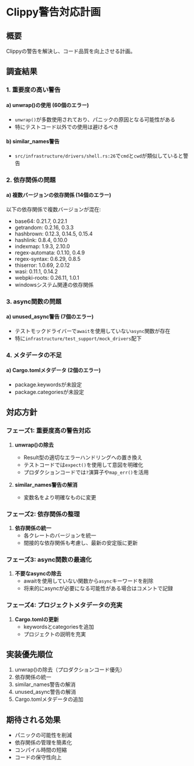 # Clippy警告対応計画

## 概要
Clippyの警告を解決し、コード品質を向上させる計画。

## 調査結果

### 1. 重要度の高い警告

#### a) unwrap()の使用 (60個のエラー)
- `unwrap()`が多数使用されており、パニックの原因となる可能性がある
- 特にテストコード以外での使用は避けるべき

#### b) similar_names警告
- `src/infrastructure/drivers/shell.rs:26`で`cmd`と`cwd`が類似していると警告

### 2. 依存関係の問題

#### a) 複数バージョンの依存関係 (14個のエラー)
以下の依存関係で複数バージョンが混在:
- base64: 0.21.7, 0.22.1
- getrandom: 0.2.16, 0.3.3
- hashbrown: 0.12.3, 0.14.5, 0.15.4
- hashlink: 0.8.4, 0.10.0
- indexmap: 1.9.3, 2.10.0
- regex-automata: 0.1.10, 0.4.9
- regex-syntax: 0.6.29, 0.8.5
- thiserror: 1.0.69, 2.0.12
- wasi: 0.11.1, 0.14.2
- webpki-roots: 0.26.11, 1.0.1
- windowsシステム関連の依存関係

### 3. async関数の問題

#### a) unused_async警告 (7個のエラー)
- テストモックドライバーで`await`を使用していない`async`関数が存在
- 特に`infrastructure/test_support/mock_drivers`配下

### 4. メタデータの不足

#### a) Cargo.tomlメタデータ (2個のエラー)
- package.keywordsが未設定
- package.categoriesが未設定

## 対応方針

### フェーズ1: 重要度高の警告対応
1. **unwrap()の除去**
   - Result型の適切なエラーハンドリングへの置き換え
   - テストコードでは`expect()`を使用して意図を明確化
   - プロダクションコードでは`?`演算子や`map_err()`を活用

2. **similar_names警告の解消**
   - 変数名をより明確なものに変更

### フェーズ2: 依存関係の整理
1. **依存関係の統一**
   - 各クレートのバージョンを統一
   - 間接的な依存関係も考慮し、最新の安定版に更新

### フェーズ3: async関数の最適化
1. **不要なasyncの除去**
   - awaitを使用していない関数から`async`キーワードを削除
   - 将来的にasyncが必要になる可能性がある場合はコメントで記録

### フェーズ4: プロジェクトメタデータの充実
1. **Cargo.tomlの更新**
   - keywordsとcategoriesを追加
   - プロジェクトの説明を充実

## 実装優先順位
1. unwrap()の除去（プロダクションコード優先）
2. 依存関係の統一
3. similar_names警告の解消
4. unused_async警告の解消
5. Cargo.tomlメタデータの追加

## 期待される効果
- パニックの可能性を削減
- 依存関係の管理を簡素化
- コンパイル時間の短縮
- コードの保守性向上